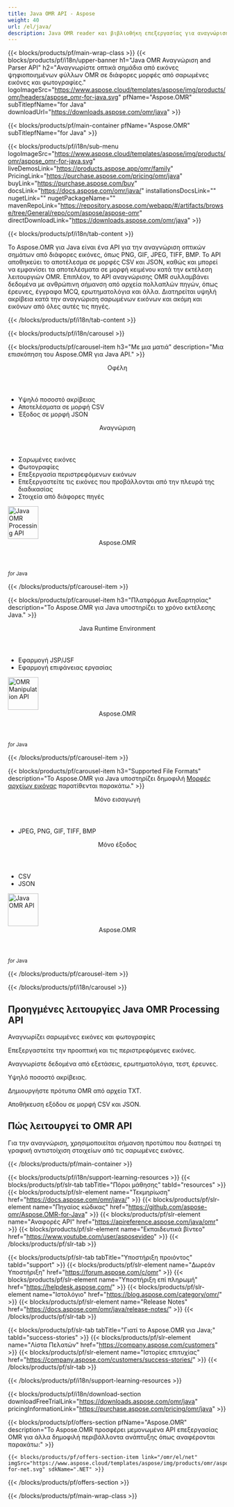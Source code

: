```yaml
---
title: Java OMR API - Aspose 
weight: 40
url: /el/java/ 
description: Java OMR reader και βιβλιοθήκη επεξεργασίας για αναγνώριση σαρωμένων εικόνων, ακόμη και φωτογραφιών με υψηλή ακρίβεια. Το API εκτελεί λειτουργίες σε εικόνες και φωτογραφίες εντός λογισμικού που βασίζεται σε OMR
---
```


{{< blocks/products/pf/main-wrap-class >}}
{{< blocks/products/pf/i18n/upper-banner h1="Java OMR Αναγνώριση and Parser API" h2="Αναγνωρίστε οπτικά σημάδια από εικόνες ψηφιοποιημένων φύλλων OMR σε διάφορες μορφές από σαρωμένες εικόνες και φωτογραφίες." logoImageSrc="https://www.aspose.cloud/templates/aspose/img/products/omr/headers/aspose_omr-for-java.svg" pfName="Aspose.OMR" subTitlepfName="for Java" downloadUrl="https://downloads.aspose.com/omr/java" >}}

{{< blocks/products/pf/main-container pfName="Aspose.OMR" subTitlepfName="for Java" >}}

{{< blocks/products/pf/i18n/sub-menu logoImageSrc="https://www.aspose.cloud/templates/aspose/img/products/omr/aspose_omr-for-java.svg" liveDemosLink="https://products.aspose.app/omr/family" PricingLink="https://purchase.aspose.com/pricing/omr/java" buyLink="https://purchase.aspose.com/buy" docsLink="https://docs.aspose.com/omr/java/" installationsDocsLink="" nugetLink="" nugetPackageName="" mavenRepoLink="https://repository.aspose.com/webapp/#/artifacts/browse/tree/General/repo/com/aspose/aspose-omr" directDownloadLink="https://downloads.aspose.com/omr/java" >}}

{{< blocks/products/pf/i18n/tab-content >}}
<p>
 Το Aspose.OMR για Java είναι ένα API για την αναγνώριση οπτικών σημάτων από διάφορες εικόνες, όπως PNG, GIF, JPEG, TIFF, BMP. Το API αποθηκεύει το αποτέλεσμα σε μορφές CSV και JSON, καθώς και μπορεί να εμφανίσει τα αποτελέσματα σε μορφή κειμένου κατά την εκτέλεση λειτουργιών OMR. Επιπλέον, το API αναγνώρισης OMR συλλαμβάνει δεδομένα με ανθρώπινη σήμανση από αρχεία πολλαπλών πηγών, όπως έρευνες, έγγραφα MCQ, ερωτηματολόγια και άλλα. Διατηρείται υψηλή ακρίβεια κατά την αναγνώριση σαρωμένων εικόνων και ακόμη και εικόνων από όλες αυτές τις πηγές.
</p>

{{< /blocks/products/pf/i18n/tab-content >}}

<!--Diagrams Start-->
{{< blocks/products/pf/i18n/carousel >}}

{{< blocks/products/pf/carousel-item h3="Με μια ματιά" description="Μια επισκόπηση του Aspose.OMR για Java API." >}}
<div class="diagram1 d1-java">
 <div class="d1-row">
  <div class="d1-col d1-left">
   <header>
    <i class="fa fa-bars">
    </i>
    Οφέλη
   </header>
   <ul>
    <li>
     Υψηλό ποσοστό ακρίβειας
    </li>
    <li>
     Αποτελέσματα σε μορφή CSV
    </li>
    <li>
     Έξοδος σε μορφή JSON
    </li>
   </ul>
  </div>
  <!--/left-->
  <div class="d1-col d1-right">
   <header>
    <i class="fa fa-cogs">
    </i>
    Αναγνώριση
   </header>
   <ul>
    <li>
     Σαρωμένες εικόνες
    </li>
    <li>
     Φωτογραφίες
    </li>
    <li>
     Επεξεργασία περιστρεφόμενων εικόνων
    </li>
    <li>
     Επεξεργαστείτε τις εικόνες που προβάλλονται από την πλευρά της διαδικασίας
    </li>
    <li>
     Στοιχεία από διάφορες πηγές
    </li>
   </ul>
  </div>
  <!--/right-->
 </div>
 <!--/row-->
 <div class="d1-logo">
  <img width="70" height="75" alt="Java OMR Processing API" src="https://www.aspose.cloud/templates/aspose/img/products/omr/aspose_omr-for-java.svg"/>
  <header>
   Aspose.OMR
  </header>
  <footer>
   <small>
    <em>
     for
    </em>
    Java
   </small>
  </footer>
 </div>
 <!--/logo-->
</div>

{{< /blocks/products/pf/carousel-item >}}

{{< blocks/products/pf/carousel-item h3="Πλατφόρμα Ανεξαρτησίας" description="Το Aspose.OMR για Java υποστηρίζει το χρόνο εκτέλεσης Java." >}}
<div class="diagram1 d1-java">
 <div class="d1-row">
  <div class="d1-col d1-left">
  </div>
  <!--/left-->
  <div class="d1-col d1-right">
   <header>
    <i class="fa fa-cubes">
    </i>
    Java Runtime Environment
   </header>
   <ul>
    <li>
     Εφαρμογή JSP/JSF
    </li>
    <li>
     Εφαρμογή επιφάνειας εργασίας
    </li>
   </ul>
  </div>
  <!--/right-->
 </div>
 <!--/row-->
 <div class="d1-logo">
  <img width="70" height="75" alt="OMR Manipulation API" src="https://www.aspose.cloud/templates/aspose/img/products/omr/aspose_omr-for-java.svg"/>
  <header>
   Aspose.OMR
  </header>
  <footer>
   <small>
    <em>
     for
    </em>
    Java
   </small>
  </footer>
 </div>
 <!--/logo-->
</div>

{{< /blocks/products/pf/carousel-item >}}

{{< blocks/products/pf/carousel-item h3="Supported File Formats" description="Το Aspose.OMR για Java υποστηρίζει δημοφιλή [Μορφές αρχείων εικόνας](https://docs.aspose.com/omr/java/supported-file-formats/)  παρατίθενται παρακάτω." >}}
<div class="diagram1 d2 d1-java">
 <div class="d1-row">
  <div class="d1-col d1-left">
   <header>
    <i class="fa fa-arrows-v">
    </i>
    Μόνο εισαγωγή
   </header>
   <ul>
    <li>
     JPEG, PNG, GIF, TIFF, BMP
    </li>
   </ul>
  </div>
  <!--/left-->
  <div class="d1-col d1-right">
   <header>
    <i class="fa fa-long-arrow-down">
    </i>
    Μόνο έξοδος
   </header>
   <ul>
    <li>
     CSV
    </li>
    <li>
     JSON
    </li>
   </ul>
  </div>
  <!--/right-->
 </div>
 <!--/row-->
 <div class="d1-logo">
  <img width="70" height="75" alt="Java OMR API" src="https://www.aspose.cloud/templates/aspose/img/products/omr/aspose_omr-for-java.svg"/>
  <header>
   Aspose.OMR
  </header>
  <footer>
   <small>
    <em>
     for
    </em>
    Java
   </small>
  </footer>
 </div>
 <!--/logo-->
</div>

{{< /blocks/products/pf/carousel-item >}}

{{< /blocks/products/pf/i18n/carousel >}}
<!--Diagrams End-->

<!--Feature-section Start-->
<div class="container-fluid features-section bg-gray singleproduct">
 <a class="anchor" id="features" name="features">
 </a>
 <div class="row">
  <div class="container">
   <h2 class="pr-ft">
    Προηγμένες λειτουργίες Java OMR Processing API
   </h2>
   <p>
   </p>
   <div class="col-lg-4">
    <em class="fa fa-file-code-o ico-blue fa-2x col-lg-2">
    </em>
    <p class="col-lg-10">
     Αναγνωρίζει σαρωμένες εικόνες και φωτογραφίες
    </p>
   </div>
   <div class="col-lg-4">
    <em class="fa fa-arrows ico-blue fa-2x col-lg-2">
    </em>
    <p class="col-lg-10">
     Επεξεργαστείτε την προοπτική και τις περιστρεφόμενες εικόνες.
    </p>
   </div>
   <div class="col-lg-4">
    <em class="fa fa-eye ico-blue fa-2x col-lg-2">
    </em>
    <p class="col-lg-10">
     Αναγνωρίστε δεδομένα από εξετάσεις, ερωτηματολόγια, τεστ, έρευνες.
    </p>
   </div>
   <div class="col-lg-4">
    <em class="fa fa-check ico-blue fa-2x col-lg-2">
    </em>
    <p class="col-lg-10">
     Υψηλό ποσοστό ακρίβειας.
    </p>
   </div>
   <div class="col-lg-4">
    <em class="fa fa-asterisk ico-blue fa-2x col-lg-2">
    </em>
    <p class="col-lg-10">
     Δημιουργήστε πρότυπα OMR από αρχεία TXT.
    </p>
   </div>
   <div class="col-lg-4">
    <em class="fa fa-share ico-blue fa-2x col-lg-2">
    </em>
    <p class="col-lg-10">
     Αποθήκευση εξόδου σε μορφή CSV και JSON.
    </p>
   </div>
   <div class="col-lg-12">
    <h2 class="h2title">
     Πώς λειτουργεί το OMR API
    </h2>
    <p>
     Για την αναγνώριση, χρησιμοποιείται σήμανση προτύπου που διατηρεί τη γραφική αντιστοίχιση στοιχείων από τις σαρωμένες εικόνες.
    </p>
   </div>
   <!--<div class="col-lg-12">

<h2 class="h2title">Read or Create GIS Data Files</h2>

<p>Aspose.GIS for .NET not only supports loading GIS file formats for manipulation & conversion but it also provides the capability to create GIS data files from scratch. .NET developers can use the API to create basic geometries such as Point, MultiPoint, Line, MultiLine, Polygon and so on, which can be further used to generate complex features.</p>

</div>-->
   <!--<div class="col-lg-12">

<h2 class="h2title">Format-Independent Object Model</h2>

<p>Aspose.GIS for .NET lets you manage geometries and feature attributes of supported GIS file formats without worrying about the underlying format implementation. The uniform representation of feature attributes for both ESRI Shapefiles and GeoJSON frees you from writing separate code to manage both formats.</p>

</div>-->
   <!--<div class="col-lg-12">

<h2 class="h2title">Support for Spatial Reference System</h2>

<p>Aspose.GIS for .NET supports Spatial Reference System. .NET GIS API allows you to create spatial reference system from Well-known Text (WKT) as well as provides the ability to export the spatial reference system to WKT. Furthermore, you may also compare spatial reference systems or create one with custom parameters as per application requirements.</p>

</div>-->
  </div>
 </div>
</div>
<!--Feature-section End-->

{{< /blocks/products/pf/main-container >}}


{{< blocks/products/pf/i18n/support-learning-resources >}}
{{< blocks/products/pf/slr-tab tabTitle="Πόροι μάθησης" tabId="resources" >}}
{{< blocks/products/pf/slr-element name="Τεκμηρίωση" href="https://docs.aspose.com/omr/java/" >}}
{{< blocks/products/pf/slr-element name="Πηγαίος κώδικας" href="https://github.com/aspose-omr/Aspose.OMR-for-Java" >}}
{{< blocks/products/pf/slr-element name="Αναφορές API" href="https://apireference.aspose.com/java/omr" >}}
{{< blocks/products/pf/slr-element name="Εκπαιδευτικά βίντεο" href="https://www.youtube.com/user/asposevideo" >}}
{{< /blocks/products/pf/slr-tab >}}

{{< blocks/products/pf/slr-tab tabTitle="Υποστήριξη προιόντος" tabId="support" >}}
{{< blocks/products/pf/slr-element name="Δωρεάν Υποστήριξη" href="https://forum.aspose.com/c/omr" >}}
{{< blocks/products/pf/slr-element name="Υποστήριξη επί πληρωμή" href="https://helpdesk.aspose.com/" >}}
{{< blocks/products/pf/slr-element name="Ιστολόγιο" href="https://blog.aspose.com/category/omr/" >}}
{{< blocks/products/pf/slr-element name="Release Notes" href="https://docs.aspose.com/omr/java/release-notes/" >}}
{{< /blocks/products/pf/slr-tab >}}

{{< blocks/products/pf/slr-tab tabTitle="Γιατί το Aspose.OMR για Java;" tabId="success-stories" >}}
{{< blocks/products/pf/slr-element name="Λίστα Πελατών" href="https://company.aspose.com/customers" >}}
{{< blocks/products/pf/slr-element name="Ιστορίες επιτυχίας" href="https://company.aspose.com/customers/success-stories/" >}}
{{< /blocks/products/pf/slr-tab >}}

{{< /blocks/products/pf/i18n/support-learning-resources >}}

{{< blocks/products/pf/i18n/download-section downloadFreeTrialLink="https://downloads.aspose.com/omr/java" pricingInformationLink="https://purchase.aspose.com/pricing/omr/java" >}}

{{< blocks/products/pf/offers-section pfName="Aspose.OMR" description="Το Aspose.OMR προσφέρει μεμονωμένα API επεξεργασίας OMR για άλλα δημοφιλή περιβάλλοντα ανάπτυξης όπως αναφέρονται παρακάτω:" >}}

    {{< blocks/products/pf/offers-section-item link="/omr/el/net" imgSrc="https://www.aspose.cloud/templates/aspose/img/products/omr/aspose_omr-for-net.svg" sdkName=".NET" >}}

{{< /blocks/products/pf/offers-section >}}

{{< /blocks/products/pf/main-wrap-class >}}